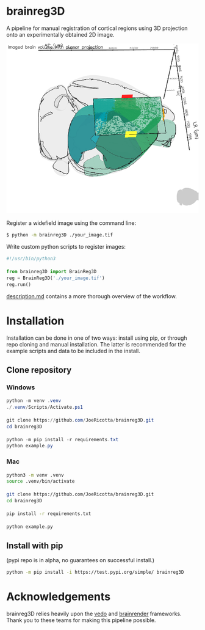 # brainreg3D
A pipeline for manual registration of cortical regions using 3D projection onto an experimentally obtained 2D image.

![Projection image](resources/_images/proj_image.png)

Register a widefield image using the command line:
```bash
$ python -m brainreg3D ./your_image.tif
```

Write custom python scripts to register images:
```python
#!/usr/bin/python3

from brainreg3D import BrainReg3D
reg = BrainReg3D('./your_image.tif')
reg.run()
```

[description.md](description.md) contains a more thorough overview of the workflow.

# Installation
Installation can be done in one of two ways: install using pip, or through repo cloning and manual installation. The latter is recommended for the example scripts and data to be included in the install.

## Clone repository

### Windows
```powershell
python -m venv .venv
./.venv/Scripts/Activate.ps1

git clone https://github.com/JoeRicotta/brainreg3D.git
cd brainreg3D

python -m pip install -r requirements.txt
python example.py
```

### Mac
```bash
python3 -m venv .venv
source .venv/bin/activate

git clone https://github.com/JoeRicotta/brainreg3D.git
cd brainreg3D

pip install -r requirements.txt

python example.py
```

## Install with pip
(pypi repo is in alpha, no guarantees on successful install.)
```bash
python -m pip install -i https://test.pypi.org/simple/ brainreg3D
```

# Acknowledgements
brainreg3D relies heavily upon the [vedo](https://vedo.embl.es/) and [brainrender](https://github.com/brainglobe/brainrender) frameworks. Thank you to these teams for making this pipeline possible.